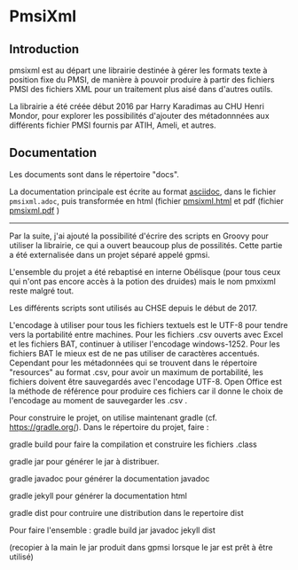 <!--:encoding=UTF-8:-->
# PmsiXml

## Introduction
pmsixml est au départ une librairie destinée à gérer les formats texte
à position fixe du PMSI, de manière à pouvoir produire à partir des fichiers
PMSI des fichiers XML pour un traitement plus aisé dans d'autres outils.

La librairie a été créée début 2016 par Harry Karadimas au CHU Henri Mondor,
pour explorer les possibilités d'ajouter des métadonnnées aux différents
fichier PMSI fournis par ATIH, Ameli, et autres.

## Documentation
Les documents sont dans le répertoire "docs".

La documentation principale est écrite au format [asciidoc](https://asciidoctor.org/), dans le fichier `pmsixml.adoc`,
puis transformée en html (fichier [pmsixml.html](https://htmlpreview.github.io/?https://github.com/hkara2/pmsixml/blob/master/src/doc/asciidoc/pmsixml.html ) 
et pdf (fichier [pmsixml.pdf](src/doc/asciidoc/pmsixml.pdf) )

<hr>


Par la suite, j'ai ajouté la possibilité d'écrire des scripts en Groovy pour
utiliser la librairie, ce qui a ouvert beaucoup plus de possilités. Cette
partie a été externalisée dans un projet séparé appelé gpmsi.

L'ensemble du projet a été rebaptisé en interne Obélisque (pour tous ceux qui 
n'ont pas encore accès à la potion des druides) mais le nom pmxixml reste
malgré tout.

Les différents scripts sont utilisés au CHSE depuis le début de 2017.

L'encodage à utiliser pour tous les fichiers textuels est le UTF-8 pour tendre
vers la portabilité entre machines. Pour les fichiers .csv ouverts avec Excel
et les fichiers BAT, continuer à utiliser l'encodage windows-1252.
Pour les fichiers BAT le mieux est de ne pas utiliser de caractères accentués.
Cependant pour les métadonnées qui se trouvent dans le répertoire "resources" 
au format .csv, pour avoir un maximum de portabilité, les fichiers doivent être
sauvegardés avec l'encodage UTF-8. Open Office est la méthode de référence pour
produire ces fichiers car il donne le choix de l'encodage au moment de
sauvegarder les .csv .

Pour construire le projet, on utilise maintenant gradle (cf. https://gradle.org/).
Dans le répertoire du projet, faire :

gradle build
pour faire la compilation et construire les fichiers .class

gradle jar
pour générer le jar à distribuer.

gradle javadoc
pour générer la documentation javadoc

gradle jekyll
pour générer la documentation html

gradle dist
pour contruire une distribution dans le repertoire dist

Pour faire l'ensemble :
gradle build jar javadoc jekyll dist

(recopier à la main le jar produit dans gpmsi lorsque le jar est prêt à
être utilisé)

